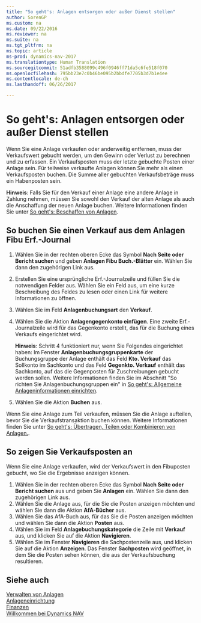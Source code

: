 ```yaml
---
title: "So geht's: Anlagen entsorgen oder außer Dienst stellen"
author: SorenGP
ms.custom: na
ms.date: 09/22/2016
ms.reviewer: na
ms.suite: na
ms.tgt_pltfrm: na
ms.topic: article
ms-prod: dynamics-nav-2017
ms.translationtype: Human Translation
ms.sourcegitcommit: 51adfb3588099c496f0946ff71da5c6fe518f070
ms.openlocfilehash: 795bb23e7c0b46be095b2bbdfe7705b3d7b1e4ee
ms.contentlocale: de-ch
ms.lasthandoff: 06/26/2017

---
```


# <a name="how-to-dispose-of-or-retire-fixed-assets"></a>So geht's: Anlagen entsorgen oder außer Dienst stellen
Wenn Sie eine Anlage verkaufen oder anderweitig entfernen, muss der Verkaufswert gebucht werden, um den Gewinn oder Verlust zu berechnen und zu erfassen. Ein Verkaufsposten muss der letzte gebuchte Posten einer Anlage sein. Für teilweise verkaufte Anlagen können Sie mehr als einen Verkaufsposten buchen. Die Summe aller gebuchten Verkaufsbeträge muss ein Habenposten sein.

 **Hinweis**: Falls Sie für den Verkauf einer Anlage eine andere Anlage in Zahlung nehmen, müssen Sie sowohl den Verkauf der alten Anlage als auch die Anschaffung der neuen Anlage buchen. Weitere Informationen finden Sie unter [So geht's: Beschaffen von Anlagen](fa-how-acquire.md).

## <a name="to-post-a-disposal-from-the-fixed-asset-gl-journal"></a>So buchen Sie einen Verkauf aus dem Anlagen Fibu Erf.-Journal  
1. Wählen Sie in der rechten oberen Ecke das Symbol **Nach Seite oder Bericht suchen** und geben **Anlagen Fibu Buch.-Blätter** ein. Wählen Sie dann den zugehörigen Link aus.  
2. Erstellen Sie eine ursprüngliche Erf.-Journalzeile und füllen Sie die notwendigen Felder aus. Wählen Sie ein Feld aus, um eine kurze Beschreibung des Feldes zu lesen oder einen Link für weitere Informationen zu öffnen.
3. Wählen Sie im Feld **Anlagenbuchungsart** den **Verkauf**.
4. Wählen Sie die Aktion **Anlagengegenkonto einfügen**. Eine zweite Erf.-Journalzeile wird für das Gegenkonto erstellt, das für die Buchung eines Verkaufs eingerichtet wird.

    **Hinweis**: Schritt 4 funktioniert nur, wenn Sie Folgendes eingerichtet haben: Im Fenster **Anlagenbuchungsgruppenkarte** der Buchungsgruppe der Anlage enthält das Feld **Kto. Verkauf** das Sollkonto im Sachkonto und das Feld **Gegenkto. Verkauf** enthält das Sachkonto, auf das die Gegenposten für Zuschreibungen gebucht werden sollen. Weitere Informationen finden Sie im Abschnitt "So richten Sie Anlagenbuchungsgruppen ein" in [So geht's: Allgemeine Anlageninformationen einrichten](fa-how-setup-general.md).
5. Wählen Sie die Aktion **Buchen** aus.

Wenn Sie eine Anlage zum Teil verkaufen, müssen Sie die Anlage aufteilen, bevor Sie die Verkaufstransaktion buchen können. Weitere Informationen finden Sie unter [So geht's: Übertragen, Teilen oder Kombinieren von Anlagen.](fa-how-trans-split-combine.md).

## <a name="to-view-disposal-ledger-entries"></a>So zeigen Sie Verkaufsposten an  
Wenn Sie eine Anlage verkaufen, wird der Verkaufswert in den Fibuposten gebucht, wo Sie die Ergebnisse anzeigen können.   

1. Wählen Sie in der rechten oberen Ecke das Symbol **Nach Seite oder Bericht suchen** aus und geben Sie **Anlagen** ein. Wählen Sie dann den zugehörigen Link aus.  
2. Wählen Sie die Anlage aus, für die Sie die Posten anzeigen möchten und wählen Sie dann die Aktion **AfA-Bücher** aus.
3. Wählen Sie das AfA-Buch aus, für das Sie die Posten anzeigen möchten und wählen Sie dann die Aktion **Posten** aus.
4. Wählen Sie im Feld **Anlagebuchungskategorie** die Zeile mit **Verkauf** aus, und klicken Sie auf die Aktion **Navigieren**.  
5. Wählen Sie im Fenster **Navigieren** die Sachpostenzeile aus, und klicken Sie auf die Aktion **Anzeigen**.
Das Fenster **Sachposten** wird geöffnet, in dem Sie die Posten sehen können, die aus der Verkaufsbuchung resultieren.

## <a name="see-also"></a>Siehe auch
[Verwalten von Anlagen](fa-manage.md)  
[Anlageneinrichtung](fa-setup.md)  
[Finanzen](finance-setup.md)  
[Willkommen bei Dynamics NAV](across-get-started.md)

